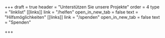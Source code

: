 +++
draft = true
header = "Unterstützen Sie unsere Projekte"
order = 4
type = "linklist"
[[links]]
link = "/helfen"
open_in_new_tab = false
text = "Hilfsmöglichkeiten"
[[links]]
link = "/spenden"
open_in_new_tab = false
text = "Spenden"

+++
